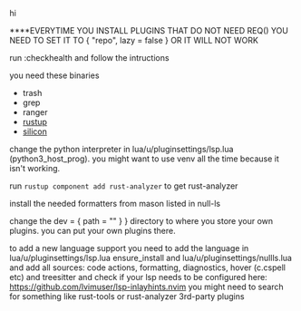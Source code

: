 hi

\*\*\*\*EVERYTIME YOU INSTALL PLUGINS THAT DO NOT NEED REQ() YOU NEED TO SET IT TO { "repo", lazy = false } OR IT WILL NOT WORK

run :checkhealth and follow the intructions

you need these binaries

- trash
- grep
- ranger
- [rustup](https://rustup.rs/)
- [silicon](https://github.com/aloxaf/silicon)

change the python interpreter in lua/u/pluginsettings/lsp.lua (python3_host_prog). you might want to use venv all the time because it isn't working.

run `rustup component add rust-analyzer` to get rust-analyzer

install the needed formatters from mason
listed in null-ls

change the dev = { path = "" } } directory to where you store your own plugins.
you can put your own plugins there.

to add a new language support you need to add the language in
lua/u/pluginsettings/lsp.lua ensure_install
and
lua/u/pluginsettings/nullls.lua and add all sources:
code actions, formatting, diagnostics, hover (c.cspell etc)
and treesitter
and check if your lsp needs to be configured here: https://github.com/lvimuser/lsp-inlayhints.nvim
you might need to search for something like rust-tools or rust-analyzer 3rd-party plugins
